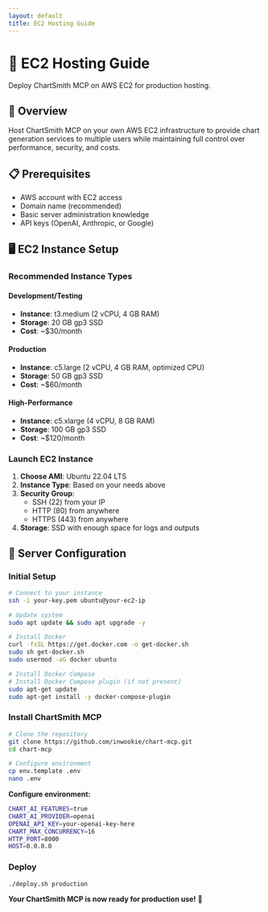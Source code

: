 ```yaml
---
layout: default
title: EC2 Hosting Guide
---
```


# 🚀 EC2 Hosting Guide

Deploy ChartSmith MCP on AWS EC2 for production hosting.

## 🎯 Overview

Host ChartSmith MCP on your own AWS EC2 infrastructure to provide chart generation services to multiple users while maintaining full control over performance, security, and costs.

## 📋 Prerequisites

- AWS account with EC2 access
- Domain name (recommended)
- Basic server administration knowledge
- API keys (OpenAI, Anthropic, or Google)

## 🖥️ EC2 Instance Setup

### Recommended Instance Types

#### Development/Testing
- **Instance**: t3.medium (2 vCPU, 4 GB RAM)
- **Storage**: 20 GB gp3 SSD
- **Cost**: ~$30/month

#### Production
- **Instance**: c5.large (2 vCPU, 4 GB RAM, optimized CPU)
- **Storage**: 50 GB gp3 SSD  
- **Cost**: ~$60/month

#### High-Performance
- **Instance**: c5.xlarge (4 vCPU, 8 GB RAM)
- **Storage**: 100 GB gp3 SSD
- **Cost**: ~$120/month

### Launch EC2 Instance

1. **Choose AMI**: Ubuntu 22.04 LTS
2. **Instance Type**: Based on your needs above
3. **Security Group**: 
   - SSH (22) from your IP
   - HTTP (80) from anywhere
   - HTTPS (443) from anywhere
4. **Storage**: SSD with enough space for logs and outputs

## 🔧 Server Configuration

### Initial Setup
```bash
# Connect to your instance
ssh -i your-key.pem ubuntu@your-ec2-ip

# Update system
sudo apt update && sudo apt upgrade -y

# Install Docker
curl -fsSL https://get.docker.com -o get-docker.sh
sudo sh get-docker.sh
sudo usermod -aG docker ubuntu

# Install Docker Compose
# Install Docker Compose plugin (if not present)
sudo apt-get update
sudo apt-get install -y docker-compose-plugin
```

### Install ChartSmith MCP
```bash
# Clone the repository
git clone https://github.com/inwookie/chart-mcp.git
cd chart-mcp

# Configure environment
cp env.template .env
nano .env
```

**Configure environment:**
```bash
CHART_AI_FEATURES=true
CHART_AI_PROVIDER=openai
OPENAI_API_KEY=your-openai-key-here
CHART_MAX_CONCURRENCY=16
HTTP_PORT=8000
HOST=0.0.0.0
```

### Deploy
```bash
./deploy.sh production
```

**Your ChartSmith MCP is now ready for production use!** 🚀

